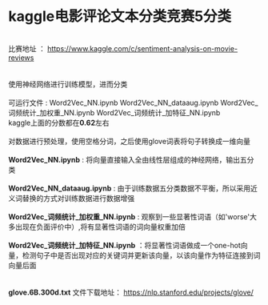 # kaggle电影评论文本分类竞赛5分类
\
比赛地址 ： https://www.kaggle.com/c/sentiment-analysis-on-movie-reviews  \
\
\
使用神经网络进行训练模型，进而分类\
\
可运行文件 : Word2Vec_NN.ipynb     Word2Vec_NN_dataaug.ipynb     Word2Vec_词频统计_加权重_NN.ipynb      Word2Vec_词频统计_加特征_NN.ipynb\
kaggle上面的分数都在**0.62**左右\
\
对数据进行预处理，使用空格分词，之后使用glove词表将句子转换成一维向量\
\
**Word2Vec_NN.ipynb** :  将向量直接输入全由线性层组成的神经网络，输出五分类\
\
**Word2Vec_NN_dataaug.ipynb** : 由于训练数据五分类数据不平衡，所以采用近义词替换的方式对训练数据进行数据增强\
\
**Word2Vec_词频统计_加权重_NN.ipynb**  : 观察到一些显著性词语（如'worse'大多出现在负面评价中）,将有显著性词语的词向量权重加倍\
\
**Word2Vec_词频统计_加特征_NN.ipynb**  ：将显著性词语做成一个one-hot向量，检测句子中是否出现对应的关键词并更新该向量，以该向量作为特征连接到词向量后面\
\
\
**glove.6B.300d.txt** 文件下载地址： https://nlp.stanford.edu/projects/glove/   
